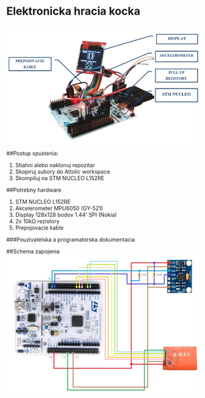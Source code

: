 # Elektronicka hracia kocka

![alt tag](https://github.com/vrs2016/hracia_kocka/blob/master/titleimage.JPG)

##Postup spustenia:
1. Stiahni alebo naklonuj repozitar
2. Skopiruj subory do Attolic workspace
3. Skompiluj na STM NUCLEO L152RE

##Potrebny hardware
1. STM NUCLEO L152RE
2. Akcelerometer MPU6050 (GY-521)
3. Display 128x128 bodov 1.44' SPI (Nokia)
4. 2x 10kΩ rezistory
5. Prepojovacie kable

###Pouzivatelska a programatorska dokumentacia

##Schema zapojenia
![alt tag](https://github.com/vrs2016/hracia_kocka/blob/master/schema.png)
